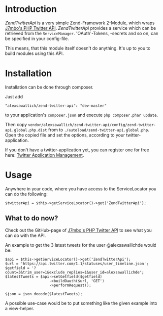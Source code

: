 # Introduction
*ZendTwitterApi* is a very simple Zend-Framework 2-Module, which wraps [J7mbo's PHP Twitter API](https://github.com/J7mbo/twitter-api-php).
*ZendTwitterApi* provides a service which can be retrieved from the `ServiceManager`. 'OAuth'-Tokens, -secrets and so on, can be specified
in your config-file.

This means, that this module itself doesn't do anything. It's up to you to build modules using this API.

# Installation
Installation can be done through composer.

Just add

    "alexsawallich/zend-twitter-api": "dev-master"

to your application's `composer.json` and execute `php composer.phar update`.

Then copy `vendor/alexsawallich/zend-twitter-api/config/zend-twitter-api.global.php.dist` from to `./autoload/zend-twitter-api.global.php`. Open
the copied file and set the options, according to your twitter-application.

If you don't have a twitter-application yet, you can register one for free here: [Twitter Application Management](https://apps.twitter.com/).

# Usage
Anywhere in your code, where you have access to the ServiceLocator you can do the following:

    $twitterApi = $this->getServiceLocator()->get('ZendTwitterApi');

## What to do now?
Check out the GitHub-page of [J7mbo's PHP Twitter API](https://github.com/J7mbo/twitter-api-php) to see what you can do with the API.

An example to get the 3 latest tweets for the user @alexsawallichde would be:

    $api = $this->getServiceLocator()->get('ZendTwitterApi');
	$url = 'https://api.twitter.com/1.1/statuses/user_timeline.json';
    $getfield = '?count=3&trim_user=1&exclude_replies=1&user_id=alexsawallichde';
    $latestTweets = $api->setGetfield($getfield)
                        ->buildOauth($url, 'GET')
                        ->performRequest();
	
	$json = json_decode($latestTweets);

A possible use-case would be to put something like the given example into a view-helper.
